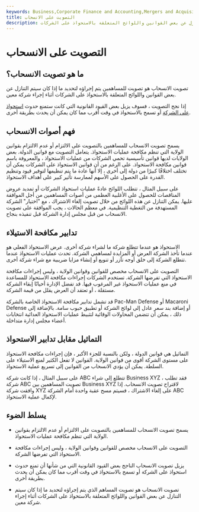```yaml
---
keywords: Business,Corporate Finance and Accounting,Mergers and Acquisitions,M&amp;amp;A
title: التصويت على الانسحاب
description: تصويت الانسحاب هو تصويت للمساهمين يتم إجراؤه لتحديد ما إذا كان سيتم التنازل عن بعض القوانين واللوائح المتعلقة بالاستحواذ على الشركات.
---
```


# التصويت على الانسحاب
## ما هو تصويت الانسحاب؟

تصويت الانسحاب هو تصويت للمساهمين يتم إجراؤه لتحديد ما إذا كان سيتم التنازل عن بعض القوانين واللوائح المتعلقة بالاستحواذ على الشركات أثناء إجراء شركة معين.

إذا نجح التصويت ، فسوف يزيل بعض القيود القانونية التي كانت ستمنع حدوث [استحواذ على الشركة](/takeover) أو تسمح بالاستحواذ في وقت أقرب مما كان يمكن أن يحدث بطريقة أخرى.

## فهم أصوات الانسحاب

يسمح تصويت الانسحاب للمساهمين بالتصويت على الالتزام أو عدم الالتزام بقوانين الولاية التي تنظم مكافحة عمليات الاستحواذ. يتعامل التصويت مع قوانين الدولة. بعض الولايات لديها قوانين تأسيسية تحمي الشركات من عمليات الاستحواذ ، والمعروفة باسم قوانين مكافحة الاستحواذ. على الرغم من أن قوانين الاستحواذ على الشركات يمكن أن تختلف اختلافًا كبيرًا من دولة إلى أخرى ، إلا أنها عادة ما يتم تنظيمها لتوفير قيود وتنظيم القدرة على الحصول على الأسهم لممارسة تأثير كبير على أهداف الاستحواذ.

على سبيل المثال ، تتطلب اللوائح عادةً عمليات استحواذ الشركات أو تمديد عروض المناقصات للحصول على الأغلبية العظمى من أصوات المساهمين من أجل الموافقة عليها. يمكن التنازل عن هذه اللوائح من خلال تصويت إلغاء الاشتراك ، مع "اختيار" الشركة المستهدفة من التغطية التنظيمية. في معظم الحالات ، يجب الموافقة على تصويت الانسحاب من قبل مجلس إدارة الشركة قبل تنفيذه بنجاح.

## تدابير مكافحة الاستيلاء

الاستحواذ هو عندما تتطلع شركة ما لشراء شركة أخرى. عرض الاستحواذ الفعلي هو عندما تأخذ الشركة العرض أو المزايدة لمساهمي الشركة. تحدث عمليات الاستحواذ عندما تتطلع الشركة إلى خلق أوجه تآزر أو تنويع أو إنشاء مزايا ضريبية مع شراء شركة أخرى.

التصويت على الانسحاب مخصص للقوانين وقوانين الولاية ، وليس إجراءات مكافحة الاستحواذ التي تفرضها الشركة. تستخدم الشركات إجراءات مكافحة الاستحواذ للمساعدة في منع عمليات الاستحواذ غير المرغوب فيها. قد تفضل الإدارة أحيانًا إبقاء الشركة مستقلة ، أو تعتقد أن العرض يقلل من قيمة الشركة.

قد تشمل تدابير مكافحة الاستحواذ الخاصة بالشركة Pac-Man Defense أو Macaroni Defense أو إضافة بند سعر عادل إلى لوائح الشركة أو تطبيق حبوب سامة. بالإضافة إلى ذلك ، يمكن أن تتضمن المحاولات الوقائية لتثبيط عمليات الاستحواذ العدائية انتخابات أعضاء مجلس إدارة متداخلة.

## التماثيل مقابل تدابير الاستحواذ

التماثيل هي قوانين الدولة ، ولكن بالنسبة للجزء الأكبر ، فإن إجراءات مكافحة الاستحواذ على مستوى الشركة أقوى من قوانين الولاية. القوانين لا تفعل الكثير لمنع الاستيلاء على السلطة. يمكن أن يؤدي الانسحاب من القوانين إلى تسريع عملية الاستحواذ.

على سبيل المثال ، إذا كانت شركة ABC تتطلع إلى شراء Business XYZ ، فقد تطلب شركة ABC تصويت المساهمين بين Business XYZ لاقتراح تصويت الانسحاب. إذا وافقت شركة XYZ على إلغاء الاشتراك ، فسيتم مسح عقبة واحدة أمام الشركة ABC لإكمال عملية الاستحواذ.

## يسلط الضوء

- يسمح تصويت الانسحاب للمساهمين بالتصويت على الالتزام أو عدم الالتزام بقوانين الولاية التي تنظم مكافحة عمليات الاستحواذ.

- التصويت على الانسحاب مخصص للقوانين وقوانين الولاية ، وليس إجراءات مكافحة الاستحواذ التي تفرضها الشركة.

- يزيل تصويت الانسحاب الناجح بعض القيود القانونية التي من شأنها أن تمنع حدوث استحواذ على الشركة أو تسمح بالاستحواذ في وقت أقرب مما كان يمكن أن يحدث بطريقة أخرى.

- تصويت الانسحاب هو تصويت المساهم الذي يتم إجراؤه لتحديد ما إذا كان سيتم التنازل عن بعض القوانين واللوائح المتعلقة بالاستحواذ على الشركات أثناء إجراء شركة معين.

